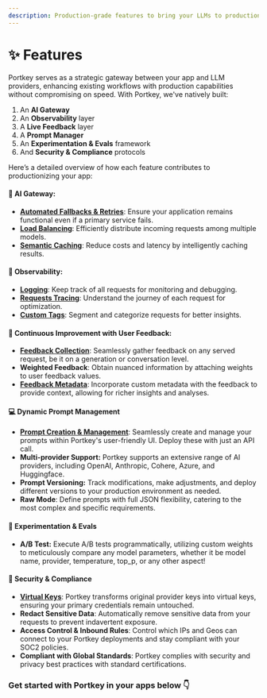 ```yaml
---
description: Production-grade features to bring your LLMs to production, easily!
---
```


# ✨ Features

Portkey serves as a strategic gateway between your app and LLM providers, enhancing existing workflows with production capabilities without compromising on speed. With Portkey, we've natively built:

1. An **AI Gateway**
2. An **Observability** layer
3. A **Live Feedback** layer
4. A **Prompt Manager**
5. An **Experimentation & Evals** framework
6. And **Security & Compliance** protocols

Here’s a detailed overview of how each feature contributes to productionizing your app:

#### **🚪 AI Gateway**:

* [**Automated Fallbacks & Retries**](../portkey-features/ai-gateway/fallbacks-on-llms.md): Ensure your application remains functional even if a primary service fails.
* [**Load Balancing**](../portkey-features/ai-gateway/load-balancing.md): Efficiently distribute incoming requests among multiple models.
* [**Semantic Caching**](../portkey-features/ai-gateway/request-caching.md): Reduce costs and latency by intelligently caching results.

#### **🔬 Observability**:

* [**Logging**](../portkey-features/observability/logs-and-analytics.md): Keep track of all requests for monitoring and debugging.
* [**Requests Tracing**](../portkey-features/observability/request-tracing.md): Understand the journey of each request for optimization.
* [**Custom Tags**](../portkey-features/observability/custom-metadata.md): Segment and categorize requests for better insights.

#### **📝 Continuous Improvement with User Feedback**:

* [**Feedback Collection**](../portkey-features/feedback.md): Seamlessly gather feedback on any served request, be it on a generation or conversation level.
* **Weighted Feedback**: Obtain nuanced information by attaching weights to user feedback values.
* [**Feedback Metadata**](../portkey-features/feedback.md): Incorporate custom metadata with the feedback to provide context, allowing for richer insights and analyses.

#### **💻 Dynamic Prompt Management**

* [**Prompt Creation & Management**](../portkey-features/model-management.md): Seamlessly create and manage your prompts within Portkey's user-friendly UI. Deploy these with just an API call.
* **Multi-provider Support:** Portkey supports an extensive range of AI providers, including OpenAI, Anthropic, Cohere, Azure, and Huggingface.
* **Prompt Versioning:** Track modifications, make adjustments, and deploy different versions to your production environment as needed.
* **Raw Mode**: Define prompts with full JSON flexibility, catering to the most complex and specific requirements.

#### 🧪 Experimentation & Evals

* **A/B Test:** Execute A/B tests programmatically, utilizing custom weights to meticulously compare any model parameters, whether it be model name, provider, temperature, top\_p, or any other aspect!

#### 🔐 **Security & Compliance**

* [**Virtual Keys**](../portkey-features/security-and-compliance/keys.md): Portkey transforms original provider keys into virtual keys, ensuring your primary credentials remain untouched.
* **Redact Sensitive Data**: Automatically remove sensitive data from your requests to prevent indavertent exposure.
* **Access Control & Inbound Rules**: Control which IPs and Geos can connect to your Portkey deployments and stay compliant with your SOC2 policies.
* **Compliant with Global Standards**: Portkey complies with security and privacy best practices with standard certifications.

### Get started with Portkey in your apps below 👇
